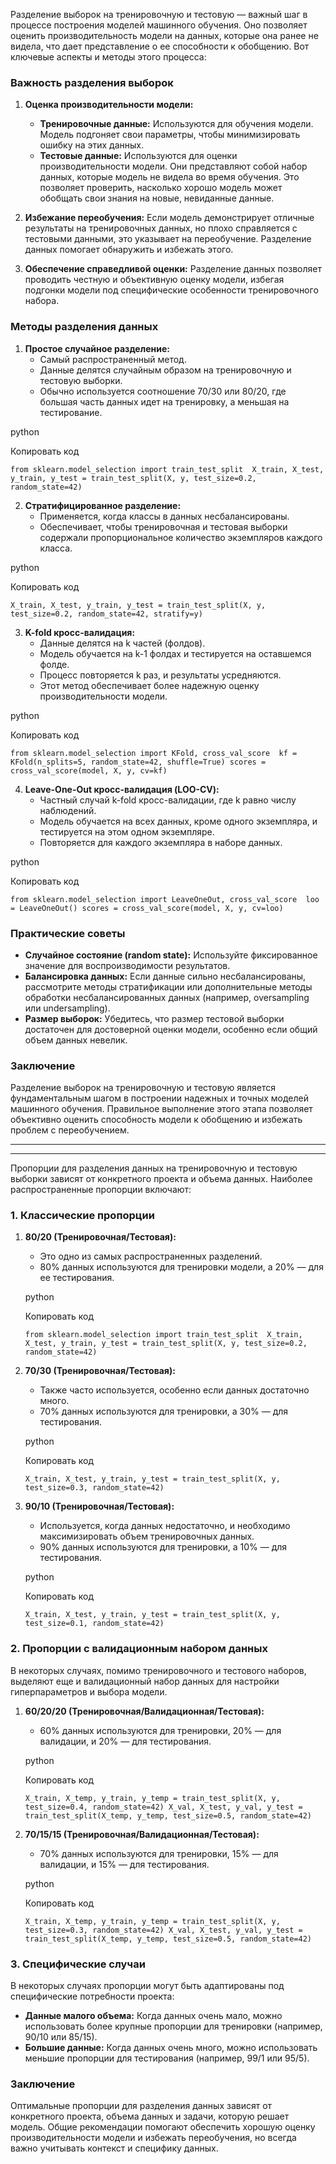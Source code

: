 Разделение выборок на тренировочную и тестовую — важный шаг в процессе построения моделей машинного обучения. Оно позволяет оценить производительность модели на данных, которые она ранее не видела, что дает представление о ее способности к обобщению. Вот ключевые аспекты и методы этого процесса:

### Важность разделения выборок

1. **Оценка производительности модели:**
    
    - **Тренировочные данные:** Используются для обучения модели. Модель подгоняет свои параметры, чтобы минимизировать ошибку на этих данных.
    - **Тестовые данные:** Используются для оценки производительности модели. Они представляют собой набор данных, которые модель не видела во время обучения. Это позволяет проверить, насколько хорошо модель может обобщать свои знания на новые, невиданные данные.
2. **Избежание переобучения:** Если модель демонстрирует отличные результаты на тренировочных данных, но плохо справляется с тестовыми данными, это указывает на переобучение. Разделение данных помогает обнаружить и избежать этого.
    
3. **Обеспечение справедливой оценки:** Разделение данных позволяет проводить честную и объективную оценку модели, избегая подгонки модели под специфические особенности тренировочного набора.
    

### Методы разделения данных

1. **Простое случайное разделение:**
    - Самый распространенный метод.
    - Данные делятся случайным образом на тренировочную и тестовую выборки.
    - Обычно используется соотношение 70/30 или 80/20, где большая часть данных идет на тренировку, а меньшая на тестирование.

python

Копировать код

`from sklearn.model_selection import train_test_split  X_train, X_test, y_train, y_test = train_test_split(X, y, test_size=0.2, random_state=42)`

2. **Стратифицированное разделение:**
    - Применяется, когда классы в данных несбалансированы.
    - Обеспечивает, чтобы тренировочная и тестовая выборки содержали пропорциональное количество экземпляров каждого класса.

python

Копировать код

`X_train, X_test, y_train, y_test = train_test_split(X, y, test_size=0.2, random_state=42, stratify=y)`

3. **K-fold кросс-валидация:**
    - Данные делятся на k частей (фолдов).
    - Модель обучается на k-1 фолдах и тестируется на оставшемся фолде.
    - Процесс повторяется k раз, и результаты усредняются.
    - Этот метод обеспечивает более надежную оценку производительности модели.

python

Копировать код

`from sklearn.model_selection import KFold, cross_val_score  kf = KFold(n_splits=5, random_state=42, shuffle=True) scores = cross_val_score(model, X, y, cv=kf)`

4. **Leave-One-Out кросс-валидация (LOO-CV):**
    - Частный случай k-fold кросс-валидации, где k равно числу наблюдений.
    - Модель обучается на всех данных, кроме одного экземпляра, и тестируется на этом одном экземпляре.
    - Повторяется для каждого экземпляра в наборе данных.

python

Копировать код

`from sklearn.model_selection import LeaveOneOut, cross_val_score  loo = LeaveOneOut() scores = cross_val_score(model, X, y, cv=loo)`

### Практические советы

- **Случайное состояние (random state):** Используйте фиксированное значение для воспроизводимости результатов.
- **Балансировка данных:** Если данные сильно несбалансированы, рассмотрите методы стратификации или дополнительные методы обработки несбалансированных данных (например, oversampling или undersampling).
- **Размер выборок:** Убедитесь, что размер тестовой выборки достаточен для достоверной оценки модели, особенно если общий объем данных невелик.

### Заключение

Разделение выборок на тренировочную и тестовую является фундаментальным шагом в построении надежных и точных моделей машинного обучения. Правильное выполнение этого этапа позволяет объективно оценить способность модели к обобщению и избежать проблем с переобучением.

___
---
Пропорции для разделения данных на тренировочную и тестовую выборки зависят от конкретного проекта и объема данных. Наиболее распространенные пропорции включают:

### 1. Классические пропорции

1. **80/20 (Тренировочная/Тестовая):**
    
    - Это одно из самых распространенных разделений.
    - 80% данных используются для тренировки модели, а 20% — для ее тестирования.
    
    python
    
    Копировать код
    
    `from sklearn.model_selection import train_test_split  X_train, X_test, y_train, y_test = train_test_split(X, y, test_size=0.2, random_state=42)`
    
2. **70/30 (Тренировочная/Тестовая):**
    
    - Также часто используется, особенно если данных достаточно много.
    - 70% данных используются для тренировки, а 30% — для тестирования.
    
    python
    
    Копировать код
    
    `X_train, X_test, y_train, y_test = train_test_split(X, y, test_size=0.3, random_state=42)`
    
3. **90/10 (Тренировочная/Тестовая):**
    
    - Используется, когда данных недостаточно, и необходимо максимизировать объем тренировочных данных.
    - 90% данных используются для тренировки, а 10% — для тестирования.
    
    python
    
    Копировать код
    
    `X_train, X_test, y_train, y_test = train_test_split(X, y, test_size=0.1, random_state=42)`
    

### 2. Пропорции с валидационным набором данных

В некоторых случаях, помимо тренировочного и тестового наборов, выделяют еще и валидационный набор данных для настройки гиперпараметров и выбора модели.

1. **60/20/20 (Тренировочная/Валидационная/Тестовая):**
    
    - 60% данных используются для тренировки, 20% — для валидации, и 20% — для тестирования.
    
    python
    
    Копировать код
    
    `X_train, X_temp, y_train, y_temp = train_test_split(X, y, test_size=0.4, random_state=42) X_val, X_test, y_val, y_test = train_test_split(X_temp, y_temp, test_size=0.5, random_state=42)`
    
2. **70/15/15 (Тренировочная/Валидационная/Тестовая):**
    
    - 70% данных используются для тренировки, 15% — для валидации, и 15% — для тестирования.
    
    python
    
    Копировать код
    
    `X_train, X_temp, y_train, y_temp = train_test_split(X, y, test_size=0.3, random_state=42) X_val, X_test, y_val, y_test = train_test_split(X_temp, y_temp, test_size=0.5, random_state=42)`
    

### 3. Специфические случаи

В некоторых случаях пропорции могут быть адаптированы под специфические потребности проекта:

- **Данные малого объема:** Когда данных очень мало, можно использовать более крупные пропорции для тренировки (например, 90/10 или 85/15).
- **Большие данные:** Когда данных очень много, можно использовать меньшие пропорции для тестирования (например, 99/1 или 95/5).

### Заключение

Оптимальные пропорции для разделения данных зависят от конкретного проекта, объема данных и задачи, которую решает модель. Общие рекомендации помогают обеспечить хорошую оценку производительности модели и избежать переобучения, но всегда важно учитывать контекст и специфику данных.